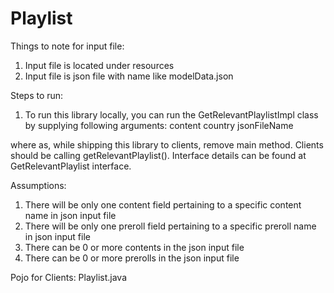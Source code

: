 # Playlist

Things to note for input file: 
1. Input file is located under resources
2. Input file is json file with name like modelData.json

Steps to run: 
1. To run this library locally, you can run the GetRelevantPlaylistImpl class by supplying following arguments: 
  content country jsonFileName

where as, while shipping this library to clients, remove main method. Clients should be calling getRelevantPlaylist().
Interface details can be found at GetRelevantPlaylist interface. 

Assumptions:
1. There will be only one content field pertaining to a specific content name in json input file 
2. There will be only one preroll field pertaining to a specific preroll name in json input file
3. There can be 0 or more contents in the json input file
4. There can be 0 or more prerolls in the json input file

Pojo for Clients: 
Playlist.java
